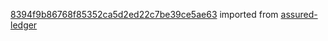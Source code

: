 [8394f9b86768f85352ca5d2ed22c7be39ce5ae63](https://github.com/insolar/assured-ledger/commit/8394f9b86768f85352ca5d2ed22c7be39ce5ae63) imported from [assured-ledger](https://github.com/insolar/assured-ledger)
